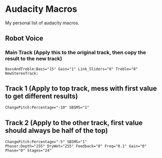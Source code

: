 # Audacity Macros
My personal list of audacity macros.

## Robot Voice
### Main Track (Apply this to the original track, then copy the result to the new track)
```
BassAndTreble:Bass="15" Gain="1" Link_Sliders="0" Treble="0"
NewStereoTrack:
```

## Track 1 (Apply to top track, mess with first value to get different results)
```
ChangePitch:Percentage="-10" SBSMS="1"
```

## Track 2 (Apply to the other track, first value should always be half of the top)
```
ChangePitch:Percentage="-5" SBSMS="1"
Phaser:Depth="255" DryWet="255" Feedback="0" Freq="0.1" Gain="0" Phase="0" Stages="24"
```
